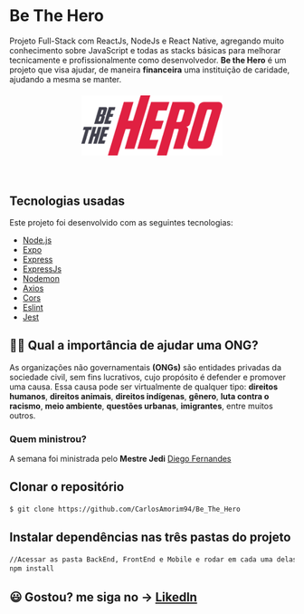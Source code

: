 # Be The Hero
Projeto Full-Stack com ReactJs, NodeJs e React Native, agregando muito conhecimento sobre JavaScript e todas as stacks básicas para melhorar tecnicamente e profissionalmente como desenvolvedor.
<b>Be the Hero</b> é um projeto que visa ajudar, de maneira <b>financeira</b> uma instituição de caridade, ajudando a mesma se manter. 

<h4 align="center">
<img src="./img/logo3x.png" width="250px" /><br>
</h4>

<br>

## Tecnologias usadas
Este projeto foi desenvolvido com as seguintes tecnologias:
- [Node.js](https://nodejs.org/en/)
- [Expo](https://expo.io/)
- [Express](https://expressjs.com/pt-br/)
- [ExpressJs](https://expressjs.com/pt-br/)
- [Nodemon](https://www.npmjs.com/package/nodemon)
- [Axios](https://www.npmjs.com/package/axios)
- [Cors](https://www.npmjs.com/package/cors)
- [Eslint](https://www.npmjs.com/package/eslint)
- [Jest](https://www.npmjs.com/package/jest)



## 🦸‍♂️ Qual a importância de ajudar uma ONG? <br>
As organizações não governamentais <b>(ONGs)</b> são entidades privadas da sociedade civil, sem fins lucrativos, cujo propósito é defender e promover uma causa. Essa causa pode ser virtualmente de qualquer tipo: <b>direitos humanos</b>, <b>direitos animais</b>, <b>direitos indígenas</b>, <b>gênero</b>, <b>luta contra o racismo</b>, <b>meio ambiente</b>, <b>questões urbanas</b>, <b>imigrantes</b>, entre muitos outros.


###  Quem ministrou?

A semana foi ministrada pelo <b>Mestre Jedi</b> [Diego Fernandes](https://github.com/diego3g)

## Clonar o repositório
```bash
$ git clone https://github.com/CarlosAmorim94/Be_The_Hero
```

## Instalar dependências nas três pastas do projeto
```bash
//Acessar as pasta BackEnd, FrontEnd e Mobile e rodar em cada uma delas o comando:
npm install
```


## 😃 Gostou? me siga no -> [Likedln](https://www.linkedin.com/in/CarlosAmorim94/)

